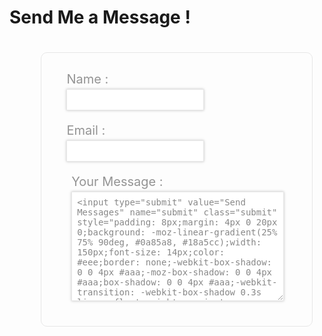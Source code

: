 # Send Me a Message !
<form action="http://www.nurulimam.info/contact.php" method="post" style="margin: 0;padding: 30px 40px 20px 40px;border: 1px solid #ddd;font-weight: inherit;font-style: inherit;font-size: 100%;font-family: inherit;vertical-align: baseline;float: left;margin-top: 20px;margin-left: 10%;width: 70%;-webkit-border-radius: 10px;-moz-border-radius: 10px;border-radius: 10px;background: -moz-linear-gradient(0% 40% 90deg, #FFF, #EEE);opacity: 0.7"><fieldset id="user-details" style="margin: 0;padding: 0;border: none;font-weight: inherit;font-style: inherit;font-size: 100%;font-family: inherit;vertical-align: baseline;float: left;width: 230px"><label for="name" style="margin: 0;padding: 0;border: 0;font-weight: inherit;font-style: inherit;font-size: 20px;font-family: inherit;vertical-align: baseline;color: #666">Name :</label> <input type="text" name="name" value="" style="padding: 8px;margin: 4px 0 20px 0;background: #fff;width: 220px;font-size: 14px;color: #555;border: 1px #ddd solid;-webkit-box-shadow: 0 0 4px #aaa;-moz-box-shadow: 0 0 4px #aaa;box-shadow: 0 0 4px #aaa;-webkit-transition: background 0.3s linear"/><label for="email" style="margin: 0;padding: 0;border: 0;font-weight: inherit;font-style: inherit;font-size: 20px;font-family: inherit;vertical-align: baseline;color: #666">Email :</label> <input type="email" name="email" value="" style="padding: 8px;margin: 4px 0 20px 0;background: #fff;width: 220px;font-size: 14px;color: #555;border: 1px #ddd solid;-webkit-box-shadow: 0 0 4px #aaa;-moz-box-shadow: 0 0 4px #aaa;box-shadow: 0 0 4px #aaa;-webkit-transition: background 0.3s linear"/></fieldset><fieldset id="user-message" style="margin: 0;padding: 0;border: none;font-weight: inherit;font-style: inherit;font-size: 100%;font-family: inherit;vertical-align: baseline;float: right;width: 345px"><label for="message" style="margin: 0;padding: 0;border: 0;font-weight: inherit;font-style: inherit;font-size: 20px;font-family: inherit;vertical-align: baseline;color: #666">Your Message :</label><br/><textarea name="message" rows="0" cols="0" id="message" class="bodytext" style="padding: 8px;margin: 4px 0 20px 0;background: #fff;width: 340px;font-size: 14px;color: #555;border: 1px #ddd solid;-webkit-box-shadow: 0 0 4px #aaa;-moz-box-shadow: 0 0 4px #aaa;box-shadow: 0 0 4px #aaa;-webkit-transition: background 0.3s linear;height: 175px"/><input type="submit" value="Send Messages" name="submit" class="submit" style="padding: 8px;margin: 4px 0 20px 0;background: -moz-linear-gradient(25% 75% 90deg, #0a85a8, #18a5cc);width: 150px;font-size: 14px;color: #eee;border: none;-webkit-box-shadow: 0 0 4px #aaa;-moz-box-shadow: 0 0 4px #aaa;box-shadow: 0 0 4px #aaa;-webkit-transition: -webkit-box-shadow 0.3s linear;float: right;margin-top: 10px;background-color: #18a5cc;-moz-border-radius: 4px;-webkit-border-radius: 4px;border-radius: 4px"/></fieldset></form>